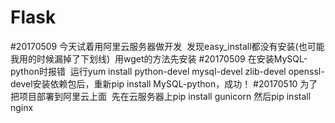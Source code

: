 # Flask
#20170509 今天试着用阿里云服务器做开发  发现easy_install都没有安装(也可能我用的时候漏掉了下划线)  用wget的方法先安装
#20170509 在安装MySQL-python时报错  运行yum install python-devel mysql-devel zlib-devel openssl-devel安装依赖包后，重新pip install MySQL-python，成功！
#20170510 为了把项目部署到阿里云上面  先在云服务器上pip install gunicorn 然后pip install nginx
